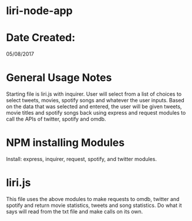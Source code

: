 # liri-node-app

# Date Created:
05/08/2017

# General Usage Notes
Starting file is liri.js with inquirer. User will select from a list of choices to select tweets, movies, spotify songs and whatever the user inputs. Based on the data that was selected and entered, the user will be given tweets, movie titles and spotify songs back using express and request modules to call the APIs of twitter, spotify and omdb. 

# NPM installing Modules
Install: express, inquirer, request, spotify, and twitter modules. 

# liri.js
This file uses the above modules to make requests to omdb, twitter and spotify and return movie statistics, tweets and song statistics. Do what it says will read from the txt file and make calls on its own. 
